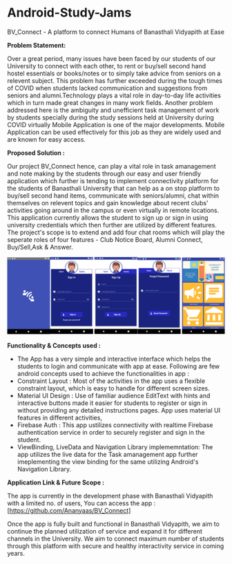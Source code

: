 # Android-Study-Jams

BV_Connect - A platform to connect Humans of Banasthali Vidyapith at Ease

<b> Problem Statement: </b>

Over a great period, many issues have been faced by our students of our University to connect with each other, to rent or buy/sell second hand hostel essentials or books/notes or to simply take advice from seniors on a relevent subject. 
This problem has further exceeded during the tough times of COVID when students lacked communication and suggestions from seniors and alumni.Technology plays a vital role in day-to-day life activities which in turn made great changes in many work fields. Another problem addressed here is the ambiguity and unefficient task management of work by students specially during the study sessions held at University during COVID virtually Mobile Application is one of the major developments. Mobile Application can be used effectively for this job as they are widely used and are known for easy access.

<b> Proposed Solution : </b>

Our project BV_Connect hence, can play a vital role in task amanagement and note making by the students through our easy and user friendly application which further is tending to implement connectivity platform for the students of Banasthali University that can help as a on stop platform to buy/sell second hand items, communicate with seniors/alumni, chat within themselves on relevent topics and gain knowledge about recent clubs' activities going around in the campus or even virtually in remote locations. This application currently allows the student to sign up or sign in using university credentials which then further are utilized by different features.  The 
project's scope is to extend and add four chat rooms which will play the seperate roles of four features - Club Notice Board, Alumni Connect, Buy/Sell,Ask & Answer.

<img width="559" alt="sampleimages" src="https://github.com/Ananyaas/BV_Connect/blob/master/Screenshot%20(373).png">
    	  	
<b> Functionality & Concepts used : </b>

- The App has a very simple and interactive interface which helps the students to login and communicate with app at ease. Following are few android concepts used to achieve the functionalities in app : 
- Constraint Layout : Most of the activities in the app uses a flexible constraint layout, which is easy to handle for different screen sizes.
- Material UI Design : Use of familiar audience EditText with hints and interactive buttons made it easier for students to register or sign in without providing any detailed instructions pages. App uses material UI features in different activities,
- Firebase Auth : This app ustilizes connectivity with realtime Firebase authentication service in order to securely register and sign in the student.
- ViewBinding, LiveData and Navigation Library implememntation: The app utilizes the live data for the Task amanagement app further imeplementing the view binding for the same utilizing Android's Navigation Library.

<b> Application Link & Future Scope : </b>

The app is currently in the development phase with Banasthali Vidyapith with a limited no. of users, You can access the app : [https://github.com/Ananyaas/BV_Connect]

Once the app is fully built and functional in Banasthali Vidyapith, we aim to continue the planned utilization of service and expand it for different channels in the University. We aim to connect maximum number of students through this platform with secure and healthy interactivity service in coming years.

